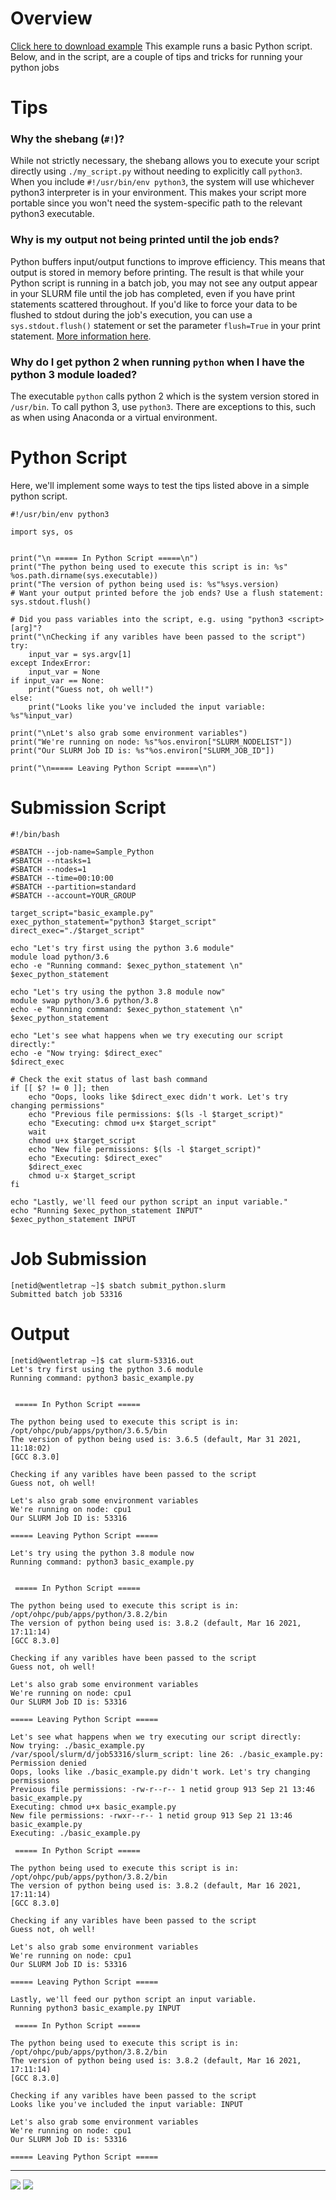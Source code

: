 # Overview
[Click here to download example](Basic-Python-Example.tar.gz)
This example runs a basic Python script. Below, and in the script, are a couple of tips and tricks for running your python jobs

# Tips

### Why the shebang (```#!```)?
While not strictly necessary, the shebang allows you to execute your script directly using ```./my_script.py``` without needing to explicitly call ```python3```. When you include ```#!/usr/bin/env python3```, the system will use whichever python3 interpreter is in your environment. This makes your script more portable since you won't need the system-specific path to the relevant python3 executable. 

### Why is my output not being printed until the job ends?
Python buffers input/output functions to improve efficiency. This means that output is stored in memory before printing. The result is that while your Python script is running in a batch job, you may not see any output appear in your SLURM file until the job has completed, even if you have print statements scattered throughout. If you'd like to force your data to be flushed to stdout during the job's execution, you can use a ```sys.stdout.flush()``` statement or set the parameter ```flush=True``` in your print statement. [More information here](https://www.delftstack.com/howto/python/python-print-flush/).


### Why do I get python 2 when running ```python``` when I have the python 3 module loaded?
The executable ```python``` calls python 2 which is the system version stored in ```/usr/bin```. To call python 3, use ```python3```. There are exceptions to this, such as when using Anaconda or a virtual environment. 


# Python Script
Here, we'll implement some ways to test the tips listed above in a simple python script.

```
#!/usr/bin/env python3

import sys, os


print("\n ===== In Python Script =====\n")
print("The python being used to execute this script is in: %s" %os.path.dirname(sys.executable))
print("The version of python being used is: %s"%sys.version)
# Want your output printed before the job ends? Use a flush statement:
sys.stdout.flush()

# Did you pass variables into the script, e.g. using "python3 <script> [arg]"?
print("\nChecking if any varibles have been passed to the script")
try:
    input_var = sys.argv[1]
except IndexError:
    input_var = None
if input_var == None:
    print("Guess not, oh well!")
else:
    print("Looks like you've included the input variable: %s"%input_var)

print("\nLet's also grab some environment variables")
print("We're running on node: %s"%os.environ["SLURM_NODELIST"])
print("Our SLURM Job ID is: %s"%os.environ["SLURM_JOB_ID"])

print("\n===== Leaving Python Script =====\n")
```

# Submission Script
```
#!/bin/bash

#SBATCH --job-name=Sample_Python
#SBATCH --ntasks=1
#SBATCH --nodes=1             
#SBATCH --time=00:10:00   
#SBATCH --partition=standard
#SBATCH --account=YOUR_GROUP

target_script="basic_example.py"
exec_python_statement="python3 $target_script"
direct_exec="./$target_script"

echo "Let's try first using the python 3.6 module"
module load python/3.6
echo -e "Running command: $exec_python_statement \n"
$exec_python_statement

echo "Let's try using the python 3.8 module now"
module swap python/3.6 python/3.8
echo -e "Running command: $exec_python_statement \n"
$exec_python_statement

echo "Let's see what happens when we try executing our script directly:"
echo -e "Now trying: $direct_exec"
$direct_exec

# Check the exit status of last bash command
if [[ $? != 0 ]]; then
    echo "Oops, looks like $direct_exec didn't work. Let's try changing permissions"
    echo "Previous file permissions: $(ls -l $target_script)"
    echo "Executing: chmod u+x $target_script"
    wait
    chmod u+x $target_script
    echo "New file permissions: $(ls -l $target_script)"
    echo "Executing: $direct_exec"
    $direct_exec
    chmod u-x $target_script
fi

echo "Lastly, we'll feed our python script an input variable."
echo "Running $exec_python_statement INPUT"
$exec_python_statement INPUT
```

# Job Submission
```
[netid@wentletrap ~]$ sbatch submit_python.slurm 
Submitted batch job 53316
```

# Output
```
[netid@wentletrap ~]$ cat slurm-53316.out 
Let's try first using the python 3.6 module
Running command: python3 basic_example.py 


 ===== In Python Script =====

The python being used to execute this script is in: /opt/ohpc/pub/apps/python/3.6.5/bin
The version of python being used is: 3.6.5 (default, Mar 31 2021, 11:18:02) 
[GCC 8.3.0]

Checking if any varibles have been passed to the script
Guess not, oh well!

Let's also grab some environment variables
We're running on node: cpu1
Our SLURM Job ID is: 53316

===== Leaving Python Script =====

Let's try using the python 3.8 module now
Running command: python3 basic_example.py 


 ===== In Python Script =====

The python being used to execute this script is in: /opt/ohpc/pub/apps/python/3.8.2/bin
The version of python being used is: 3.8.2 (default, Mar 16 2021, 17:11:14) 
[GCC 8.3.0]

Checking if any varibles have been passed to the script
Guess not, oh well!

Let's also grab some environment variables
We're running on node: cpu1
Our SLURM Job ID is: 53316

===== Leaving Python Script =====

Let's see what happens when we try executing our script directly:
Now trying: ./basic_example.py
/var/spool/slurm/d/job53316/slurm_script: line 26: ./basic_example.py: Permission denied
Oops, looks like ./basic_example.py didn't work. Let's try changing permissions
Previous file permissions: -rw-r--r-- 1 netid group 913 Sep 21 13:46 basic_example.py
Executing: chmod u+x basic_example.py
New file permissions: -rwxr--r-- 1 netid group 913 Sep 21 13:46 basic_example.py
Executing: ./basic_example.py

 ===== In Python Script =====

The python being used to execute this script is in: /opt/ohpc/pub/apps/python/3.8.2/bin
The version of python being used is: 3.8.2 (default, Mar 16 2021, 17:11:14) 
[GCC 8.3.0]

Checking if any varibles have been passed to the script
Guess not, oh well!

Let's also grab some environment variables
We're running on node: cpu1
Our SLURM Job ID is: 53316

===== Leaving Python Script =====

Lastly, we'll feed our python script an input variable.
Running python3 basic_example.py INPUT

 ===== In Python Script =====

The python being used to execute this script is in: /opt/ohpc/pub/apps/python/3.8.2/bin
The version of python being used is: 3.8.2 (default, Mar 16 2021, 17:11:14) 
[GCC 8.3.0]

Checking if any varibles have been passed to the script
Looks like you've included the input variable: INPUT

Let's also grab some environment variables
We're running on node: cpu1
Our SLURM Job ID is: 53316

===== Leaving Python Script =====
```
*****
[![](/Images/home.png)](https://ua-researchcomputing-hpc.github.io/) 
[![](/Images/back.png)](../)
